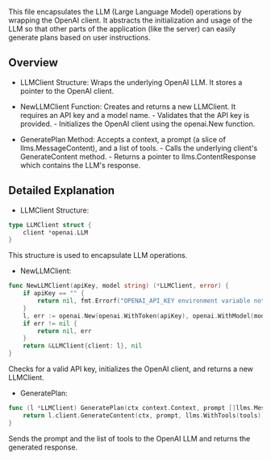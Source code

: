 This file encapsulates the LLM (Large Language Model) operations by wrapping the OpenAI client. It abstracts the initialization and usage of the LLM so that other parts of the application (like the server) can easily generate plans based on user instructions.

## Overview

- LLMClient Structure:
  Wraps the underlying OpenAI LLM. It stores a pointer to the OpenAI client.

- NewLLMClient Function:
  Creates and returns a new LLMClient. It requires an API key and a model name. - Validates that the API key is provided. - Initializes the OpenAI client using the openai.New function.
- GeneratePlan Method:
  Accepts a context, a prompt (a slice of llms.MessageContent), and a list of tools. - Calls the underlying client's GenerateContent method. - Returns a pointer to llms.ContentResponse which contains the LLM's response.

## Detailed Explanation

- LLMClient Structure:

```go
type LLMClient struct {
    client *openai.LLM
}
```

This structure is used to encapsulate LLM operations.

- NewLLMClient:

```go
func NewLLMClient(apiKey, model string) (*LLMClient, error) {
    if apiKey == "" {
        return nil, fmt.Errorf("OPENAI_API_KEY environment variable not set")
    }
    l, err := openai.New(openai.WithToken(apiKey), openai.WithModel(model))
    if err != nil {
        return nil, err
    }
    return &LLMClient{client: l}, nil
}
```

Checks for a valid API key, initializes the OpenAI client, and returns a new LLMClient.

- GeneratePlan:

```go
func (l *LLMClient) GeneratePlan(ctx context.Context, prompt []llms.MessageContent, tools []llms.Tool) (*llms.ContentResponse, error) {
    return l.client.GenerateContent(ctx, prompt, llms.WithTools(tools))
}
```

Sends the prompt and the list of tools to the OpenAI LLM and returns the generated response.
